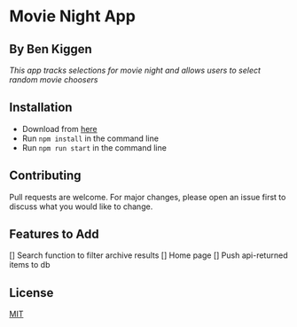 # Movie Night App
## By Ben Kiggen

_This app tracks selections for movie night and allows users to select random movie choosers_

## Installation

* Download from [here](https://github.com/bkiggen/movieNight)
* Run ```npm install``` in the command line
* Run ```npm run start``` in the command line


## Contributing
Pull requests are welcome. For major changes, please open an issue first to discuss what you would like to change.

## Features to Add
[] Search function to filter archive results
[] Home page
[] Push api-returned items to db

## License
[MIT](https://choosealicense.com/licenses/mit/)
